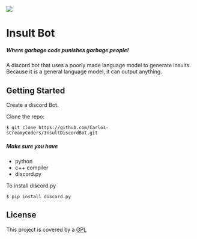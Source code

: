 ![](tutorials/images/tracktion_engine_powered.png)


# Insult Bot
##### Where garbage code punishes garbage people!
A discord bot that uses a poorly made language model to generate insults. Because it is a general language model, it can output anything.


## Getting Started
Create a discord Bot.

Clone the repo:
```
$ git clone https://github.com/Carlos-sCreamyCoders/InsultDiscordBot.git
```
##### Make sure you have
 - python
 - c++ compiler
 - discord.py

To install discord.py
```
$ pip install discord.py
```

## License
This project is covered by a [GPL](https://www.gnu.org/licenses/gpl-3.0.en.html)
